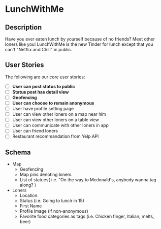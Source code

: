 # LunchWithMe

## Description

Have you ever eaten lunch by yourself because of no friends? Meet other loners like you! LunchWithMe is the new Tinder for lunch except that you can't "Netflix and Chill" in public. 

## User Stories

The following are our core user stories:

- [ ] **User can post status to public**
- [ ] **Status post has detail view**
- [ ] **Geofencing**
- [ ] **User can choose to remain anonymous**
- [ ] User have profile setting page
- [ ] User can view other loners on a map near him
- [ ] User can view other loners on a table view
- [ ] User can communicate with other loners in app
- [ ] User can friend loners
- [ ] Restaurant recommandation from Yelp API

## Schema

* Map
  * Geofencing
  * Map pins denoting loners
  * List of statues( i.e. "On the way to Mcdonald's, anybody wanna tag along? )
* Loners
  * Location
  * Status (i.e. Going to lunch in 15)
  * First Name
  * Profile Image (if non-anonymous)
  * Favorite food categories as tags (i.e. Chicken finger, Italian, melts, beer)
